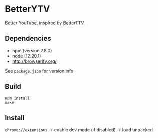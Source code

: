 # BetterYTV

Better YouTube, inspired by [BetterTTV](https://betterttv.com/)

## Dependencies

- npm (version 7.8.0)
- node (12.20.1)
- http://browserify.org/

See `package.json` for version info

## Build

```
npm install
make
```

## Install

`chrome://extensions` -> enable dev mode (if disabled) -> load unpacked
